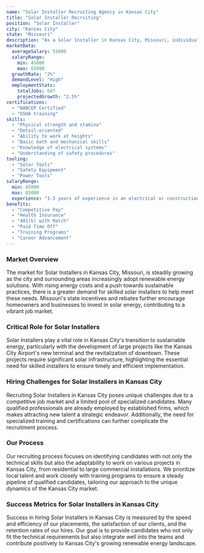 ```yaml
---
name: "Solar Installer Recruiting Agency in Kansas City"
title: "Solar Installer Recruiting"
position: "Solar Installer"
city: "Kansas City"
state: "Missouri"
description: "As a Solar Installer in Kansas City, Missouri, individuals are responsible for installing, maintaining and repairing solar panels in residential, commercial or industrial areas."
marketData:
  averageSalary: 55000
  salaryRange:
    min: 45000
    max: 65000
  growthRate: "2%"
  demandLevel: "High"
  employmentStats:
    totalJobs: 687
    projectedGrowth: "2.5%"
certifications:
  - "NABCEP Certified"
  - "OSHA training"
skills:
  - "Physical strength and stamina"
  - "Detail-oriented"
  - "Ability to work at heights"
  - "Basic math and mechanical skills"
  - "Knowledge of electrical systems"
  - "Understanding of safety procedures"
tooling:
  - "Solar Tools"
  - "Safety Equipment"
  - "Power Tools"
salaryRange:
  min: 45000
  max: 65000
  experience: "1-3 years of experience in an electrical or construction field"
benefits:
  - "Competitive Pay"
  - "Health Insurance"
  - "401(k) with Match"
  - "Paid Time Off"
  - "Training Programs"
  - "Career Advancement"
---
```


### Market Overview
The market for Solar Installers in Kansas City, Missouri, is steadily growing as the city and surrounding areas increasingly adopt renewable energy solutions. With rising energy costs and a push towards sustainable practices, there is a greater demand for skilled solar installers to help meet these needs. Missouri's state incentives and rebates further encourage homeowners and businesses to invest in solar energy, contributing to a vibrant job market.

### Critical Role for Solar Installers
Solar Installers play a vital role in Kansas City's transition to sustainable energy, particularly with the development of large projects like the Kansas City Airport's new terminal and the revitalization of downtown. These projects require significant solar infrastructure, highlighting the essential need for skilled installers to ensure timely and efficient implementation.

### Hiring Challenges for Solar Installers in Kansas City
Recruiting Solar Installers in Kansas City poses unique challenges due to a competitive job market and a limited pool of specialized candidates. Many qualified professionals are already employed by established firms, which makes attracting new talent a strategic endeavor. Additionally, the need for specialized training and certifications can further complicate the recruitment process.

### Our Process
Our recruiting process focuses on identifying candidates with not only the technical skills but also the adaptability to work on various projects in Kansas City, from residential to large commercial installations. We prioritize local talent and work closely with training programs to ensure a steady pipeline of qualified candidates, tailoring our approach to the unique dynamics of the Kansas City market.

### Success Metrics for Solar Installers in Kansas City
Success in hiring Solar Installers in Kansas City is measured by the speed and efficiency of our placements, the satisfaction of our clients, and the retention rates of our hires. Our goal is to provide candidates who not only fit the technical requirements but also integrate well into the teams and contribute positively to Kansas City's growing renewable energy landscape.